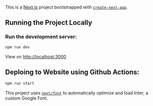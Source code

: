 This is a [Next.js](https://nextjs.org/) project bootstrapped with [`create-next-app`](https://github.com/vercel/next.js/tree/canary/packages/create-next-app).

## Running the Project Locally 

### Run the development server:

```bash
npm run dev
```

View on [http://localhost:3000](http://localhost:3000) 
## Deploing to Website using Github Actions:

```bash
npm run start
```
This project uses [`next/font`](https://nextjs.org/docs/basic-features/font-optimization) to automatically optimize and load Inter, a custom Google Font.

